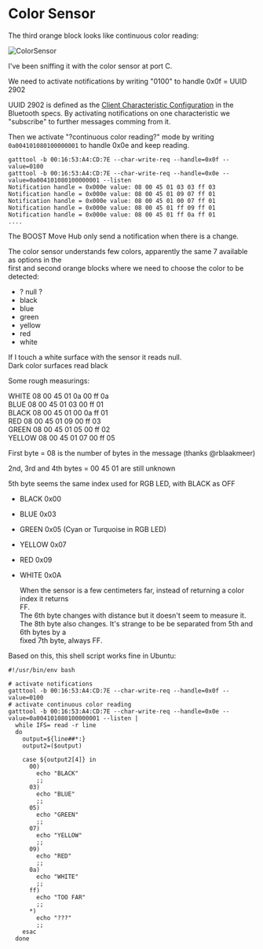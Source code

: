 # Color Sensor

The third orange block looks like continuous color reading:

![ColorSensor](https://github.com/JorgePe/BOOSTreveng/blob/master/LEGO_BOOST_App_blocks/ColorSensor_continuous.png)

I've been sniffing it with the color sensor at port C.


We need to activate notifications by writing "0100" to handle 0x0f = UUID 2902

UUID 2902 is defined as the [Client Characteristic Configuration](https://www.bluetooth.com/specifications/gatt/viewer?attributeXmlFile=org.bluetooth.descriptor.gatt.client_characteristic_configuration.xml) in the
Bluetooth specs. By activating notifications on one characteristic we "subscribe" to further messages comming
from it.

Then we activate "?continuous color reading?" mode by writing `0a004101080100000001` to handle 0x0e and keep reading.

```
gatttool -b 00:16:53:A4:CD:7E --char-write-req --handle=0x0f --value=0100
gatttool -b 00:16:53:A4:CD:7E --char-write-req --handle=0x0e --value=0a004101080100000001 --listen
Notification handle = 0x000e value: 08 00 45 01 03 03 ff 03 
Notification handle = 0x000e value: 08 00 45 01 09 07 ff 01 
Notification handle = 0x000e value: 08 00 45 01 00 07 ff 01 
Notification handle = 0x000e value: 08 00 45 01 ff 09 ff 01 
Notification handle = 0x000e value: 08 00 45 01 ff 0a ff 01 
....
```

   The BOOST Move Hub only send a notification when there is a change.  

   The color sensor understands few colors, apparently the same 7 available as options in the  
   first and second orange blocks where we need to choose the color to be detected:
   - ? null ?
   - black
   - blue
   - green
   - yellow
   - red
   - white
   
   If I touch a white surface with the sensor it reads null.  
   Dark color surfaces read black  
   
   Some rough measurings:
   
   WHITE              08 00 45 01 0a 00 ff 0a  
   BLUE               08 00 45 01 03 00 ff 01  
   BLACK              08 00 45 01 00 0a ff 01  
   RED                08 00 45 01 09 00 ff 03  
   GREEN              08 00 45 01 05 00 ff 02  
   YELLOW             08 00 45 01 07 00 ff 05  


First byte = 08 is the number of bytes in the message (thanks @rblaakmeer)

2nd, 3rd and 4th bytes = 00 45 01 are still unknown

5th byte seems the same index used for RGB LED, with BLACK as OFF

- BLACK  0x00
- BLUE   0x03
- GREEN  0x05 (Cyan or Turquoise in RGB LED)
- YELLOW 0x07
- RED    0x09
- WHITE  0x0A

   When the sensor is a few centimeters far, instead of returning a color index it returns  
   FF.  
   The 6th byte changes with distance but it doesn't seem to measure it.
   The 8th byte also changes. It's strange to be be separated from 5th and 6th bytes by a  
   fixed 7th byte, always FF.
   
Based on this, this shell script works fine in Ubuntu:

```
#!/usr/bin/env bash

# activate notifications
gatttool -b 00:16:53:A4:CD:7E --char-write-req --handle=0x0f --value=0100
# activate continuous color reading
gatttool -b 00:16:53:A4:CD:7E --char-write-req --handle=0x0e --value=0a004101080100000001 --listen | 
  while IFS= read -r line
  do 
    output=${line##*:}
    output2=($output)

    case ${output2[4]} in
      00)
        echo "BLACK"
        ;;
      03)
        echo "BLUE"
        ;;
      05)
        echo "GREEN"
        ;;
      07)
        echo "YELLOW"
        ;;
      09)
        echo "RED"
        ;;
      0a)
        echo "WHITE"
        ;;
      ff)
        echo "TOO FAR"
        ;;
      *)
        echo "???"
        ;;
    esac
  done
```
